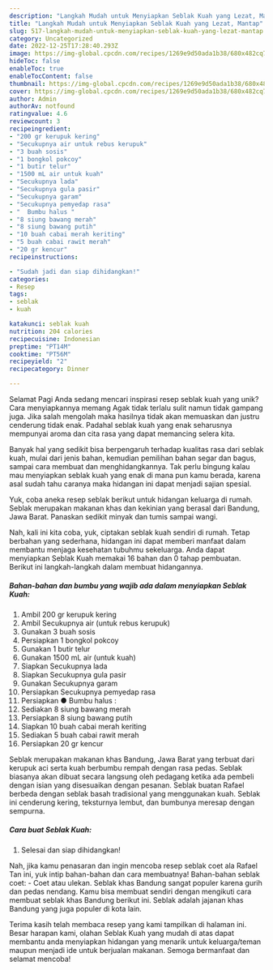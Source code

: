 ```yaml
---
description: "Langkah Mudah untuk Menyiapkan Seblak Kuah yang Lezat, Mantap"
title: "Langkah Mudah untuk Menyiapkan Seblak Kuah yang Lezat, Mantap"
slug: 517-langkah-mudah-untuk-menyiapkan-seblak-kuah-yang-lezat-mantap
category: Uncategorized
date: 2022-12-25T17:28:40.293Z
image: https://img-global.cpcdn.com/recipes/1269e9d50ada1b38/680x482cq70/seblak-kuah-foto-resep-utama.jpg
hideToc: false
enableToc: true
enableTocContent: false
thumbnail: https://img-global.cpcdn.com/recipes/1269e9d50ada1b38/680x482cq70/seblak-kuah-foto-resep-utama.jpg
cover: https://img-global.cpcdn.com/recipes/1269e9d50ada1b38/680x482cq70/seblak-kuah-foto-resep-utama.jpg
author: Admin
authorAv: notfound
ratingvalue: 4.6
reviewcount: 3
recipeingredient:
- "200 gr kerupuk kering"
- "Secukupnya air untuk rebus kerupuk"
- "3 buah sosis"
- "1 bongkol pokcoy"
- "1 butir telur"
- "1500 mL air untuk kuah"
- "Secukupnya lada"
- "Secukupnya gula pasir"
- "Secukupnya garam"
- "Secukupnya pemyedap rasa"
- "  Bumbu halus "
- "8 siung bawang merah"
- "8 siung bawang putih"
- "10 buah cabai merah keriting"
- "5 buah cabai rawit merah"
- "20 gr kencur"
recipeinstructions:

- "Sudah jadi dan siap dihidangkan!"
categories:
- Resep
tags:
- seblak
- kuah

katakunci: seblak kuah 
nutrition: 204 calories
recipecuisine: Indonesian
preptime: "PT14M"
cooktime: "PT56M"
recipeyield: "2"
recipecategory: Dinner

---
```



Selamat Pagi Anda sedang mencari inspirasi resep seblak kuah yang unik? Cara menyiapkannya memang Agak tidak terlalu sulit namun tidak gampang juga. Jika salah mengolah maka hasilnya tidak akan memuaskan dan justru cenderung tidak enak. Padahal seblak kuah yang enak seharusnya mempunyai aroma dan cita rasa yang dapat memancing selera kita.


Banyak hal yang sedikit bisa berpengaruh terhadap kualitas rasa dari seblak kuah, mulai dari jenis bahan, kemudian pemilihan bahan segar dan bagus, sampai cara membuat dan menghidangkannya. Tak perlu bingung kalau mau menyiapkan seblak kuah yang enak di mana pun kamu berada, karena asal sudah tahu caranya maka hidangan ini dapat menjadi sajian spesial.

Yuk, coba aneka resep seblak berikut untuk hidangan keluarga di rumah. Seblak merupakan makanan khas dan kekinian yang berasal dari Bandung, Jawa Barat. Panaskan sedikit minyak dan tumis sampai wangi.


Nah, kali ini kita coba, yuk, ciptakan seblak kuah sendiri di rumah. Tetap berbahan yang sederhana, hidangan ini dapat memberi manfaat dalam membantu menjaga kesehatan tubuhmu sekeluarga. Anda dapat menyiapkan Seblak Kuah memakai 16 bahan dan 0 tahap pembuatan. Berikut ini langkah-langkah dalam membuat hidangannya.

<!--inarticleads1-->

##### Bahan-bahan dan bumbu yang wajib ada dalam menyiapkan Seblak Kuah:

1. Ambil 200 gr kerupuk kering
1. Ambil Secukupnya air (untuk rebus kerupuk)
1. Gunakan 3 buah sosis
1. Persiapkan 1 bongkol pokcoy
1. Gunakan 1 butir telur
1. Gunakan 1500 mL air (untuk kuah)
1. Siapkan Secukupnya lada
1. Siapkan Secukupnya gula pasir
1. Gunakan Secukupnya garam
1. Persiapkan Secukupnya pemyedap rasa
1. Persiapkan  ● Bumbu halus :
1. Sediakan 8 siung bawang merah
1. Persiapkan 8 siung bawang putih
1. Siapkan 10 buah cabai merah keriting
1. Sediakan 5 buah cabai rawit merah
1. Persiapkan 20 gr kencur


Seblak merupakan makanan khas Bandung, Jawa Barat yang terbuat dari kerupuk aci serta kuah berbumbu rempah dengan rasa pedas. Seblak biasanya akan dibuat secara langsung oleh pedagang ketika ada pembeli dengan isian yang disesuaikan dengan pesanan. Seblak buatan Rafael berbeda dengan seblak basah tradisional yang menggunakan kuah. Seblak ini cenderung kering, teksturnya lembut, dan bumbunya meresap dengan sempurna. 

<!--inarticleads2-->

##### Cara buat Seblak Kuah:


1. Selesai dan siap dihidangkan!

Nah, jika kamu penasaran dan ingin mencoba resep seblak coet ala Rafael Tan ini, yuk intip bahan-bahan dan cara membuatnya! Bahan-bahan seblak coet: - Coet atau ulekan. Seblak khas Bandung sangat populer karena gurih dan pedas nendang. Kamu bisa membuat sendiri dengan mengikuti cara membuat seblak khas Bandung berikut ini. Seblak adalah jajanan khas Bandung yang juga populer di kota lain. 

Terima kasih telah membaca resep yang kami tampilkan di halaman ini. Besar harapan kami, olahan Seblak Kuah yang mudah di atas dapat membantu anda menyiapkan hidangan yang menarik untuk keluarga/teman maupun menjadi ide untuk berjualan makanan. Semoga bermanfaat dan selamat mencoba!
